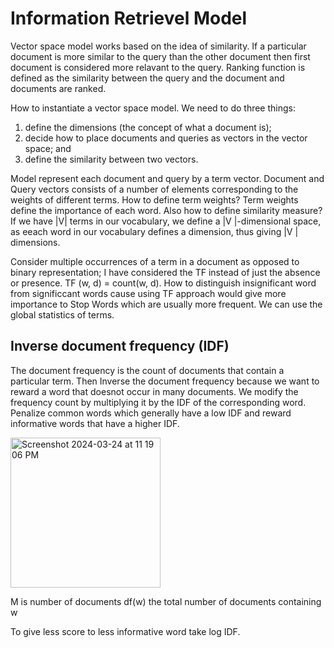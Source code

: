 # Information Retrievel Model 
Vector space model works based on the idea of similarity. If a particular document is more similar to the query than the other document then first document is considered more relavant to the query. 
Ranking function is defined as the similarity between the query and the document and documents are ranked. 

How to instantiate a vector space model. We need to do three things:
1. define the dimensions (the concept of what a document is);
2. decide how to place documents and queries as vectors in the vector space; and
3. define the similarity between two vectors.

Model represent each document and query by a term vector. Document and Query vectors consists of a number of elements corresponding to the weights of different terms. How to define term weights? Term weights define the importance of each word. Also how to define similarity measure?
If we have |V| terms in our vocabulary, we define a |V |-dimensional space, as eeach word in our vocabulary defines a dimension, thus giving |V | dimensions.

Consider multiple occurrences of a term in a document as opposed to binary representation; I have considered the TF instead of just the absence or presence.
TF (w, d) = count(w, d).
How to distinguish insignificant word from significcant words cause using TF approach would give more importance to Stop Words which are usually more frequent. We can use the global statistics of terms. 

## Inverse document frequency (IDF) 
The document frequency is the count of documents that contain a particular term. Then Inverse the document frequency because we want to reward a word that doesnot occur in many documents. We modify the frequency count by multiplying it by the IDF of the corresponding word. Penalize common words which generally have a low IDF and reward informative words that have a higher IDF.

<img width="240" alt="Screenshot 2024-03-24 at 11 19 06 PM" src="https://github.com/Goat8/vector_space_model/assets/8699044/25c3986d-cd9b-4646-83f6-2a7f228bba04">

M is number of documents
df(w) the total number of documents containing w

To give less score to less informative word take log IDF. 

